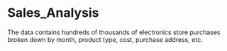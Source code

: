 # Sales_Analysis
  The data contains hundreds of thousands of electronics store purchases broken down by month, product type, cost, purchase address, etc. 
